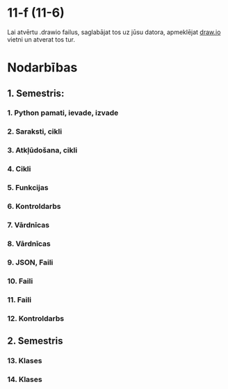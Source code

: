 11-f (11-6)
===

Lai atvērtu .drawio failus, saglabājat tos uz jūsu datora, apmeklējat [draw.io](https://app.diagrams.net/) vietni un atverat tos tur.

# Nodarbības
## 1. Semestris: 
### 1. Python pamati, ievade, izvade
### 2. Saraksti, cikli
### 3. Atkļūdošana, cikli
### 4. Cikli
### 5. Funkcijas
### 6. Kontroldarbs
### 7. Vārdnīcas
### 8. Vārdnīcas
### 9. JSON, Faili
### 10. Faili
### 11. Faili
### 12. Kontroldarbs

## 2. Semestris
### 13. Klases
### 14. Klases